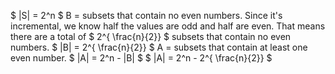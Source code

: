 $ |S| = 2^n $
B = subsets that contain no even numbers.
Since it's incremental, we know half the values are odd and half are even.
That means there are a total of $ 2^{ \frac{n}{2}} $ subsets that contain no even numbers.
$ |B| = 2^{ \frac{n}{2}} $
A = subsets that contain at least one even number.
$ |A| = 2^n - |B| $
$ |A| = 2^n - 2^{ \frac{n}{2}} $
